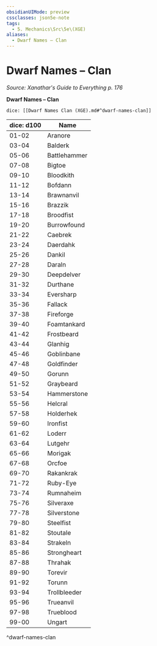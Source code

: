```yaml
---
obsidianUIMode: preview
cssclasses: json5e-note
tags:
  - 5. Mechanics\Src\5e\(XGE)
aliases:
  - Dwarf Names – Clan
---
```

# Dwarf Names – Clan
*Source: Xanathar's Guide to Everything p. 176* 

**Dwarf Names – Clan**

`dice: [[Dwarf Names Clan (XGE).md#^dwarf-names-clan]]`

| dice: d100 | Name |
|------------|------|
| 01-02 | Aranore |
| 03-04 | Balderk |
| 05-06 | Battlehammer |
| 07-08 | Bigtoe |
| 09-10 | Bloodkith |
| 11-12 | Bofdann |
| 13-14 | Brawnanvil |
| 15-16 | Brazzik |
| 17-18 | Broodfist |
| 19-20 | Burrowfound |
| 21-22 | Caebrek |
| 23-24 | Daerdahk |
| 25-26 | Dankil |
| 27-28 | Daraln |
| 29-30 | Deepdelver |
| 31-32 | Durthane |
| 33-34 | Eversharp |
| 35-36 | Fallack |
| 37-38 | Fireforge |
| 39-40 | Foamtankard |
| 41-42 | Frostbeard |
| 43-44 | Glanhig |
| 45-46 | Goblinbane |
| 47-48 | Goldfinder |
| 49-50 | Gorunn |
| 51-52 | Graybeard |
| 53-54 | Hammerstone |
| 55-56 | Helcral |
| 57-58 | Holderhek |
| 59-60 | Ironfist |
| 61-62 | Loderr |
| 63-64 | Lutgehr |
| 65-66 | Morigak |
| 67-68 | Orcfoe |
| 69-70 | Rakankrak |
| 71-72 | Ruby-Eye |
| 73-74 | Rumnaheim |
| 75-76 | Silveraxe |
| 77-78 | Silverstone |
| 79-80 | Steelfist |
| 81-82 | Stoutale |
| 83-84 | Strakeln |
| 85-86 | Strongheart |
| 87-88 | Thrahak |
| 89-90 | Torevir |
| 91-92 | Torunn |
| 93-94 | Trollbleeder |
| 95-96 | Trueanvil |
| 97-98 | Trueblood |
| 99-00 | Ungart |
^dwarf-names-clan

